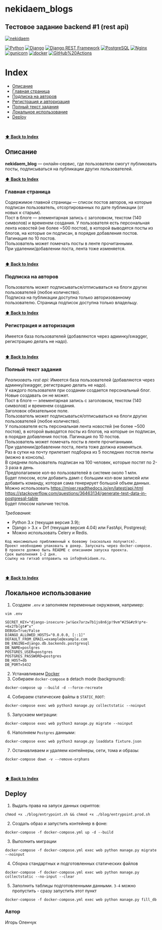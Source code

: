 # nekidaem_blogs
## Тестовое задание backend #1 (rest api)
[![nekidaem](https://github.com/igorolenchuk/nekidaem_blogs/actions/workflows/foodgram_workflow.yml/badge.svg?branch=master)](https://github.com/IgorOlenchuk/nekidaem_blogs/actions/workflows/main.yml)

[![Python](https://img.shields.io/badge/-Python-464646?style=flat-square&logo=Python)](https://www.python.org/)
[![Django](https://img.shields.io/badge/-Django-464646?style=flat-square&logo=Django)](https://www.djangoproject.com/)
[![Django REST Framework](https://img.shields.io/badge/-Django%20REST%20Framework-464646?style=flat-square&logo=Django%20REST%20Framework)](https://www.django-rest-framework.org/)
[![PostgreSQL](https://img.shields.io/badge/-PostgreSQL-464646?style=flat-square&logo=PostgreSQL)](https://www.postgresql.org/)
[![Nginx](https://img.shields.io/badge/-NGINX-464646?style=flat-square&logo=NGINX)](https://nginx.org/ru/)
[![gunicorn](https://img.shields.io/badge/-gunicorn-464646?style=flat-square&logo=gunicorn)](https://gunicorn.org/)
[![docker](https://img.shields.io/badge/-Docker-464646?style=flat-square&logo=docker)](https://www.docker.com/)
[![GitHub%20Actions](https://img.shields.io/badge/-GitHub%20Actions-464646?style=flat-square&logo=GitHub%20actions)](https://github.com/features/actions)

# Index
  - [Описание](#описание)
  - [Главная страница](#главная-страница)
  - [Подписка на авторов](#подписка-на-авторов)
  - [Регистрация и авторизация](#регистрация-и-авторизация)
  - [Полный текст задания](#полный-текст-задания)
  - [Локальное использование](#локальное-использование)
  - [Deploy](#deploy)

<br><br>
**[⬆ Back to Index](#index)**
## Описание
**nekidaem_blog** — онлайн-сервис, где пользователи смогут публиковать посты, 
подписываться на публикации других пользователей.
<br><br>
**[⬆ Back to Index](#index)**
### Главная страница
Содержимое главной страницы — список постов авторов, на которые подписан пользователь, 
отсортированных по дате публикации (от новых к старым).<br>
Пост в блоге — элементарная запись с заголовком, текстом (140 символов) и временем создания.
У пользователя есть персональная лента новостей (не более ~500 постов), в которой выводятся посты из блогов, на которые он подписан, в порядке добавления постов. Пагинация по 10 постов.<br>
Пользователь может помечать посты в ленте прочитанными.<br>
При удалении/добавлении поста, лента тоже изменяется. <br>
<br><br>
**[⬆ Back to Index](#index)**
### Подписка на авторов
Пользователь может подписываться/отписываться на блоги других пользователей (любое количество).<br>
Подписка на публикации доступна только авторизованному пользователю. 
Страница подписок доступна только владельцу.
<br><br>
**[⬆ Back to Index](#index)**
### Регистрация и авторизация
Имеется база пользователей (добавляются через админку/swagger, регистрацию делать не надо). <br>
<br><br>
**[⬆ Back to Index](#index)**
### Полный текст задания
_Реализовать rest api:_
Имеется база пользователей (добавляются через админку/swagger, регистрацию делать не надо). <br>
У каждого пользователя при создании создается персональный блог. Новые создавать он не может. <br>
Пост в блоге — элементарная запись с заголовком, текстом (140 символов) и временем создания.<br>
Заголовок обязательное поле.<br>
Пользователь может подписываться/отписываться на блоги других пользователей (любое количество).<br>
У пользователя есть персональная лента новостей (не более ~500 постов), в которой выводятся посты из блогов, на которые он подписан, в порядке добавления постов. Пагинация по 10 постов.<br>
Пользователь может помечать посты в ленте прочитанными.<br>
При удалении/добавлении поста, лента тоже должна изменяться. <br>
Раз в сутки на почту прилетает подборка из 5 последних постов ленты (можно в консоль).<br>
В среднем пользователь подписан на 100 человек, которые постят по 2-3 раза в день.<br>
Предполагаемое кол-во пользователей в системе около 1 млн.<br>
Будет плюсом, если добавить дамп с большим кол-вом записей или добавить команду, которая сама генерирует большой объем данных.<br>
Можно использовать https://mixer.readthedocs.io/en/latest/api.html https://stackoverflow.com/questions/36463134/generate-test-data-in-postgresql-table <br>
Будет плюсом наличие тестов.<br>

*Требования:*<br>
- Python 3.x (текущая версия 3.9); <br>
- Django > 3.х + Drf (текущая версия 4.04) или FastApi, Postgresql; <br>
- Можно использовать Celery и Redis.<br> 

```Проект должен быть на гитхабе и отражать процесс разработки. НЕ один коммит на всё.
Код максимально приближенный к боевому (насколько получится).
Проект необходимо упаковать в докер. Запускать через docker-compose.
В проекте должно быть README с описанием запуска проекта.
Срок выполнения 1-2 дня.
Ссылку на гитхаб отправить на info@nekidaem.ru.
```
<br><br>
**[⬆ Back to Index](#index)**
## Локальное использование

1) Создаем `.env` и заполняем переменные окружения, например:

```shell
vim .env
```
```text
SECRET_KEY="django-insecure-jw!&ox7arzw7b1js8n6jp!9vm^#25&#z9!p*e-+6x2fb(gt#^x"
DEBUG=True/False
DJANGO_ALLOWED_HOSTS="0.0.0.0, [::1]"
DEFAULT_FROM_EMAIL=example@example.com
DB_ENGINE=django.db.backends.postgresql
DB_NAME=postgres
POSTGRES_USER=postgres
POSTGRES_PASSWORD=postgres
DB_HOST=db
DB_PORT=5432
```
2) Устанавливаем [Docker](https://docs.docker.com/engine/install/)
3) Собираем `docker-compose` в detach mode (background):
```shell
docker-compose up --build -d --force-recreate
```
4) Собираем статические файлы в `STATIC_ROOT`:
```shell
docker-compose exec web python3 manage.py collectstatic --noinput
```
5) Запускаем миграции:
```shell
docker-compose exec web python3 manage.py migrate --noinput
```
6) Наполняем `Postgres` данными:
```shell
docker-compose exec web python3 manage.py loaddata fixture.json
```
7) Останавливаем и удаляем контейнеры, сети, тома и образы:
```shell
docker-compose down -v --remove-orphans
```
<br><br>
**[⬆ Back to Index](#index)**
## Deploy
1) Выдать права на запуск данных скриптов: 
```shell
chmod +x ./blog/entrypoint.sh && chmod +x ./blog/entrypoint.prod.sh
```
2) Создать образ и запустить контейнер в фоне:
```shell
docker-compose -f docker-compose.yml up -d --build
```
3) Выполнить миграции
```shell
docker-compose -f docker-compose.yml exec web python manage.py migrate --noinput
```
4) Сборка стандартных и подготовленных статических файлов 
```shell
docker-compose -f docker-compose.yml exec web python manage.py collectstatic --no-input --clear
```
5) Заполнить таблицы подготовленными данными. `3-4` можно пропустить - сразу запустить этот пункт
```shell
docker-compose -f docker-compose.yml exec web python manage.py fill_db
```

### Автор
Игорь Оленчук